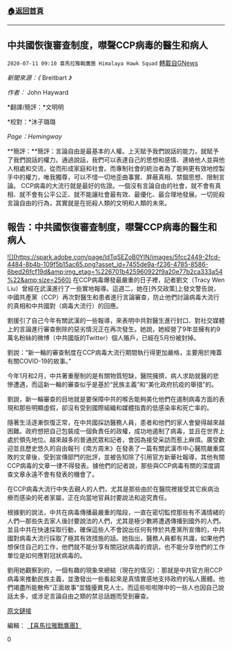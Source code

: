 ###  [:house:返回首頁](https://github.com/ourhimalayas/txt)
---

## 中共國恢復審查制度，噤聲CCP病毒的醫生和病人
`2020-07-11 09:10 喜馬拉雅戰鷹團 Himalaya Hawk Squad` [轉載自GNews](https://gnews.org/zh-hant/260266/)

*新聞來源：《* Breitbart *》*

*作者：* John Hayward

*翻譯/簡評：*文明明

*校對：*沐子璐璐

*Page：Hemingway*

**簡評：**簡評：言論自由是最基本的人權。上天賦予我們說話的能力，就賦予了我們說話的權力。通過說話，我們可以表達自己的思想和感情、連絡他人並與他人相處和交流，從而形成家庭和社會。而專制社會的統治者為了能夠更有效地控製手中的權力，唯我獨尊，可以不惜一切地歪曲事實、屏蔽真相、禁錮思想、限制言論。 CCP病毒的大流行就是最好的佐證。一個沒有言論自由的社會，就不會有真相、就不會有公平公正、就不能讓社會最有效、最優化、最合理地發展。一切扼殺言論自由的行為，其實就是在扼殺人類的文明和人類的未來。



##  **報告：中共國恢復審查制度，噤聲CCP病毒的醫生和病人** 


 [!\[\](https://spark.adobe.com/page/ldTqSEZoB0YlN/images/5fcc2449-2fcd-4484-8b4b-109f5b15ac65.png?asset_id=7455de9a-f236-4785-8586-6bed26fcf19d&amp;img_etag=%226701b425960922f9a20e77b2ca333a54%22&amp;size=2560)](https://spark.adobe.com/page/ldTqSEZoB0YlN/images/5fcc2449-2fcd-4484-8b4b-109f5b15ac65.png?asset_id=7455de9a-f236-4785-8586-6bed26fcf19d&amp;img_etag=%226701b425960922f9a20e77b2ca333a54%22&amp;size=1024) 
在CCP病毒爆發最嚴重的日子裡，記者劉文（Tracy Wen Liu）曾經在武漢進行了一些實地報導。這週二，她在[外交政策]上發文警告說，中國共產黨（CCP）再次對醫生和患者進行言論審查，防止他們討論病毒大流行的真相和中共國對（病毒大流行）的回應。

劉援引了自己今年有關武漢的一些報導，來表明中共對醫生進行封口、對社交媒體上的言論進行審查刪除的惡劣情況正在再次發生。她說，她經營了9年並擁有約9萬名粉絲的微博（中共國版的Twitter）個人賬戶，已經在5月份被封掉。

劉說：“新一輪的審查制度在CCP病毒大流行期間執行得更加嚴格，主要用於掩蓋有關COVID-19的故事。”

今年1月和2月，中共著重壓制的是有關物質短缺，醫院擁擠，病人求助就醫的悲慘遭遇，而這新一輪的審查似乎是基於“民族主義”和“美化政府抗疫的舉措”的。

劉說，新一輪審查的目地就是要保障中共的喉舌能夠美化他們在遏制病毒方面的表現和那些明顯虛假，卻沒有受到國際組織和媒體指責的低感染率和死亡率的。

隨著生活逐漸恢復正常，在中共國採訪醫務人員，患者和他們的家人會變得越來越困難。政府想把自己包裝成一個負責任的政權，成功地遏制了病毒，並且在世界上處於領先地位。越來越多的普通民眾和記者，會因為接受采訪而惹上麻煩。廣受歡迎並且歷史悠久的自由報刊《南方周末》在發表了一篇有關武漢市中心醫院嚴重腐敗的文章後，受到宣傳部門的批評，並被告知除了引用官方新華社報導，其他有關CCP病毒的文章一律不得發表。據他們的記者說，那些與CCP病毒有關的深度調查文章永遠不會有發表的機會了。

在CCP病毒大流行中失去親人的人們，尤其是那些由於在醫院裡接受其它疾病治療而感染的死者家屬，正在向當地官員討要說法和追究責任。

根據劉的說法，中共在病毒傳播最嚴重的階段，一直在密切監控那些有不滿情緒的人們—那些失去家人後討要說法的人們，尤其是極少數將遭遇傳播到國外的人們。並且中共在快速採取行動，確保這些人不會說出任何有悖於共產黨所宣傳的，中共國對病毒大流行採取了極其有效措施的話。她指出，醫務人員都有共識，如果他們想保住自己的工作，他們就不能分享有關冠狀病毒的資訊，也不能分享他們的工作單位是如何應對冠狀病毒的。

劉用她觀察到的，一個有趣的現象來總結（現在的情況）：那就是中共官方用CCP病毒來推動民族主義，並激發出一些看起來是真情實感地支持政府的私人團體。他們竭盡所能散佈“正面故事”並騷擾異見人士。而這些啦啦隊中的一些人也因自己說話太多，或涉足言論自由之類的禁忌話題而受到審查。

[原文鏈接](https://www.breitbart.com/national-security/2020/07/08/report-china-resumes-censoring-silencing-coronavirus-doctors-patients/)

編輯： [【喜馬拉雅戰鷹團】](https://spark.adobe.com/page/ldTqSEZoB0YlN/)
 
0
